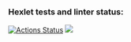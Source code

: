 ### Hexlet tests and linter status:
[![Actions Status](https://github.com/Boristhblade/frontend-project-lvl1/workflows/hexlet-check/badge.svg)](https://github.com/Boristhblade/frontend-project-lvl1/actions)
<a href="https://codeclimate.com/github/codeclimate/codeclimate/maintainability"><img src="https://api.codeclimate.com/v1/badges/a99a88d28ad37a79dbf6/maintainability" /></a>

